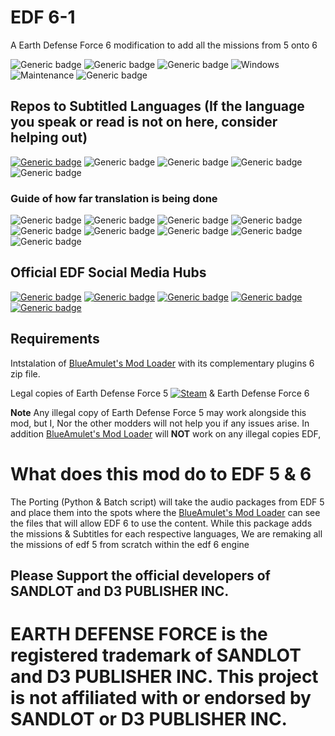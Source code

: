 # EDF 6-1
A Earth Defense Force 6 modification to add all the missions from 5 onto 6

![Generic badge](https://img.shields.io/badge/Campaign%20missions%20in%20total-259-green)
![Generic badge](https://img.shields.io/badge/All%20missions%20in%20total-288%2B-brightgreen)
![Generic badge](https://img.shields.io/badge/Missions%20completed-0-red)
![Windows](https://svgshare.com/i/ZhY.svg)
![Maintenance](https://img.shields.io/badge/Maintained%3F-Once%20EDF%206%20is%20out%20on%20PC-blue.svg)
![Generic badge](https://img.shields.io/github/downloads/FevGrave/EDF_6-1/total)

## Repos to Subtitled Languages (If the language you speak or read is not on here, consider helping out)
[![Generic badge](https://img.shields.io/badge/Subtitles-EN_(5)-blueviolet)](https://github.com/FevGrave/EDF_6-1)
![Generic badge](https://img.shields.io/badge/字幕-JP_(5)-blueviolet)
![Generic badge](https://img.shields.io/badge/字幕-CN_(5)-blueviolet)
![Generic badge](https://img.shields.io/badge/자막-KR_(5)-blueviolet)
![Generic badge](https://img.shields.io/badge/Titulky_a_Uživatelské_Rozhraní-CZ_(5&6)-blueviolet)
### Guide of how far translation is being done
![Generic badge](https://img.shields.io/badge/0_Translated-blueviolet-blueviolet)
![Generic badge](https://img.shields.io/badge/12.5_Translated-blue-blue)
![Generic badge](https://img.shields.io/badge/25_Translated-cyan-cyan)
![Generic badge](https://img.shields.io/badge/37.5_Translated-seafoam-seafoam)
![Generic badge](https://img.shields.io/badge/50_Translated-green-green)
![Generic badge](https://img.shields.io/badge/62.5_Translated-yellow-yellow)
![Generic badge](https://img.shields.io/badge/75_Translated-orange-orange)
![Generic badge](https://img.shields.io/badge/87.5_Translated-red-red)
![Generic badge](https://img.shields.io/badge/100_Translated-maroon-maroon)

## Official EDF Social Media Hubs
[![Generic badge](https://img.shields.io/discord/207292314064781312?logo=discord&style=social)](https://discord.gg/a9JKEV8xHS)
[![Generic badge](https://img.shields.io/twitter/follow/EDF_OFFICIAL_EN?style=social)](https://twitter.com/EDF_OFFICIAL_EN)
[![Generic badge](https://img.shields.io/twitter/follow/EDF_OFFICIAL?style=social)](https://twitter.com/EDF_OFFICIAL)
[![Generic badge](https://img.shields.io/twitter/follow/D3_PUBLISHER?style=social)](https://twitter.com/D3_PUBLISHER)
[![Generic badge](https://img.shields.io/reddit/subreddit-subscribers/EDF?style=social)](https://www.reddit.com/r/EDF)

## Requirements
Intstalation of [BlueAmulet's Mod Loader](https://github.com/BlueAmulet/EDF5ModLoader) with its complementary plugins 6 zip file.

Legal copies of Earth Defense Force 5 [![Steam](https://img.shields.io/badge/steam-%23000000.svg?style=for-the-badge&logo=steam&logoColor=white)](https://store.steampowered.com/app/1007040/EARTH_DEFENSE_FORCE_5/) & Earth Defense Force 6 

**Note** Any illegal copy of Earth Defense Force 5 may work alongside this mod, but I, Nor the other modders will not help you if any issues arise. In addition [BlueAmulet's Mod Loader](https://github.com/BlueAmulet/EDF5ModLoader) will **NOT** work on any illegal copies EDF,

# What does this mod do to EDF 5 & 6

The Porting (Python & Batch script) will take the audio packages from EDF 5 and place them into the spots where the [BlueAmulet's Mod Loader](https://github.com/BlueAmulet/EDF5ModLoader) can see the files that will allow EDF 6 to use the content. While this package adds the missions & Subtitles for each respective languages, We are remaking all the missions of edf 5 from scratch within the edf 6 engine

## Please Support the official developers of SANDLOT and D3 PUBLISHER INC. 
# EARTH DEFENSE FORCE is the registered trademark of SANDLOT and D3 PUBLISHER INC. This project is not affiliated with or endorsed by SANDLOT or D3 PUBLISHER INC.
